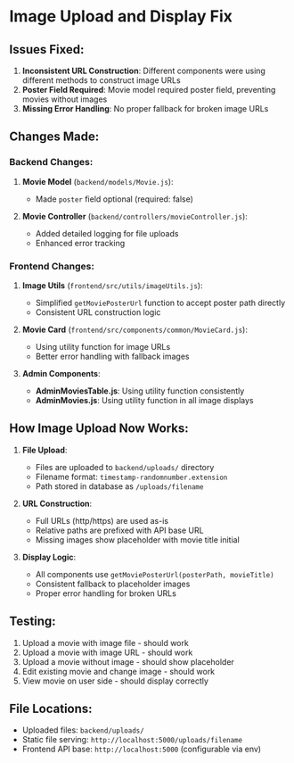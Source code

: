 # Image Upload and Display Fix

## Issues Fixed:

1. **Inconsistent URL Construction**: Different components were using different methods to construct image URLs
2. **Poster Field Required**: Movie model required poster field, preventing movies without images
3. **Missing Error Handling**: No proper fallback for broken image URLs

## Changes Made:

### Backend Changes:
1. **Movie Model** (`backend/models/Movie.js`):
   - Made `poster` field optional (required: false)

2. **Movie Controller** (`backend/controllers/movieController.js`):
   - Added detailed logging for file uploads
   - Enhanced error tracking

### Frontend Changes:
1. **Image Utils** (`frontend/src/utils/imageUtils.js`):
   - Simplified `getMoviePosterUrl` function to accept poster path directly
   - Consistent URL construction logic

2. **Movie Card** (`frontend/src/components/common/MovieCard.js`):
   - Using utility function for image URLs
   - Better error handling with fallback images

3. **Admin Components**:
   - **AdminMoviesTable.js**: Using utility function consistently
   - **AdminMovies.js**: Using utility function in all image displays

## How Image Upload Now Works:

1. **File Upload**: 
   - Files are uploaded to `backend/uploads/` directory
   - Filename format: `timestamp-randomnumber.extension`
   - Path stored in database as `/uploads/filename`

2. **URL Construction**:
   - Full URLs (http/https) are used as-is
   - Relative paths are prefixed with API base URL
   - Missing images show placeholder with movie title initial

3. **Display Logic**:
   - All components use `getMoviePosterUrl(posterPath, movieTitle)`
   - Consistent fallback to placeholder images
   - Proper error handling for broken URLs

## Testing:

1. Upload a movie with image file - should work
2. Upload a movie with image URL - should work  
3. Upload a movie without image - should show placeholder
4. Edit existing movie and change image - should work
5. View movie on user side - should display correctly

## File Locations:
- Uploaded files: `backend/uploads/`
- Static file serving: `http://localhost:5000/uploads/filename`
- Frontend API base: `http://localhost:5000` (configurable via env)